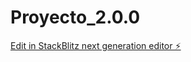 # Proyecto_2.0.0

[Edit in StackBlitz next generation editor ⚡️](https://stackblitz.com/~/github.com/EnkryptedAim/Proyecto_2.0.0)